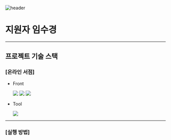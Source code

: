 ![header](https://capsule-render.vercel.app/api?type=soft&color=auto&height=100&section=header&text=BOOKSTORE%20-%20임수경&fontSize=40)

# 지원자 임수경

---

## 프로젝트 기술 스택

### [온라인 서점]

- Front

  <img src="https://img.shields.io/badge/Next.js-000?logo=nextdotjs&logoColor=fff&style=for-the-badge" />
  <img src="https://img.shields.io/badge/TypeScript-007ACC?style=for-the-badge&logo=typescript&logoColor=white" />
  <img src="https://img.shields.io/badge/tailwindcss-06B6D4?style=for-the-badge&logo=tailwindcss&logoColor=white" />

- Tool

  <img src="https://img.shields.io/badge/github-fdfdfd?style=for-the-badge&logo=github&logoColor=black" />

---

### [실행 방법]
